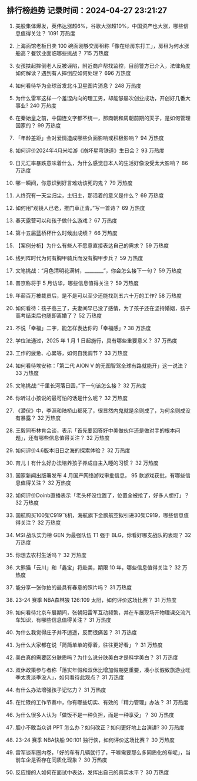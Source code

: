 
## 排行榜趋势 记录时间：2024-04-27 23:21:27
  
  1. 美股集体爆发，英伟达涨超6%，谷歌大涨超10%，中国资产也大涨，哪些信息值得关注？ 1091 万热度
    
  2. 上海面馆老板日卖 100 碗面刚够交房租称「像在给房东打工」，房租为何水涨船高？餐饮业面临哪些挑战？ 715 万热度
    
  3. 女孩扶起摔倒老人反被诬陷，附近商户帮找监控，目前警方已介入，法律角度如何解读？遇到有人摔倒应如何处理？ 696 万热度
    
  4. 如何看待华为全球首发北斗卫星图片消息？ 248 万热度
    
  5. 为什么雷军这样一个羞涩内向的理工男，却能够屡次创业成功，开创好几番大事业? 240 万热度
    
  6. 在秦始皇之前，中国连文字都不统一，那商朝和周朝前期的天子，是如何管理国家的？ 99 万热度
    
  7. 「年龄差距」会对爱情造成哪些负面影响或积极影响？ 94 万热度
    
  8. 如何评价2024年4月米哈游《崩坏星穹铁道》生日会？ 93 万热度
    
  9. 日元汇率暴跌意味着什么，为什么感觉日本人的生活好像没受太大影响？ 86 万热度
    
  10. 哪一瞬间，你意识到好言难劝该死的鬼？ 79 万热度
    
  11. 人终究有一天尘归尘，土归土，那活着的意义是什么？ 69 万热度
    
  12. 如何用“观镜人已老，推门草正青。”写一首诗？ 69 万热度
    
  13. 春天露营可以和孩子做什么游戏？ 67 万热度
    
  14. 第十五届蓝桥杯什么时候出成绩？ 66 万热度
    
  15. 【案例分析】为什么有些人不愿意直接表达自己的需求？ 59 万热度
    
  16. 线列阵时代为何有胸甲骑兵而没有胸甲步兵？ 59 万热度
    
  17. 文笔挑战：“月色清明花满树，________”，你会怎么接下一句？ 59 万热度
    
  18. 普京称将于 5 月访华，哪些信息值得关注？ 59 万热度
    
  19. 年薪百万被裁员后，是不是可以至少还能找到五六十万的工作? 58 万热度
    
  20. 如何看待：孩子高三了，夫妻间早已没了感情，为了孩子还在坚持婚姻，孩子高考结束后也随即离婚了？ 52 万热度
    
  21. 不说「幸福」二字，能怎样表达你的「幸福感」? 38 万热度
    
  22. 学位法通过，2025 年 1 月 1 日起施行，具有哪些重要意义？ 37 万热度
    
  23. 工作的疲惫、心累等，如何自我调节？ 33 万热度
    
  24. 如何看待埃安称：「第二代 AION V 的无图智驾全球有路就能开」这一说法？ 33 万热度
    
  25. 文笔挑战:“千里长河落日圆，”下一句该怎么接？ 32 万热度
    
  26. 你听过小孩说的最可怕的话是什么呢？ 32 万热度
    
  27. 《潜伏》中，李涯和陆桥山都死了，很显然内鬼就是余则成了，为何余则成没有暴露？ 32 万热度
    
  28. 王毅同布林肯会谈，表示「首先要回答好中美做伙伴还是做对手的根本问题」，还有哪些信息值得关注？ 32 万热度
    
  29. 如何评价4.6版本旧日之海的探索体验？ 32 万热度
    
  30. 育儿丨有什么好办法培养孩子养成自主入睡的习惯？ 32 万热度
    
  31. 国家新闻出版署发布 4 月国产网络游戏审批信息， 95 款游戏获批，有哪些信息值得关注？ 32 万热度
    
  32. 如何评价Doinb直播表示「老头杯没位置了，位置全被抢了，好多人想打」？ 32 万热度
    
  33. 国航购买100架C919飞机，海航旗下金鹏航空拟引进30架C919，哪些信息值得关注？ 32 万热度
    
  34. MSI 战队实力榜 GEN 为最强队伍 T1 强于 BLG，你看好哪支战队的表现？ 32 万热度
    
  35. 你想去农村生活吗？ 32 万热度
    
  36. 大熊猫「云川」和「鑫宝」将赴美，期限 10 年，哪些信息值得关注？ 32 万热度
    
  37. 能分享一张你拍的最具有春意的照片吗？ 31 万热度
    
  38. 23-24 赛季 NBA森林狼 126:109 太阳，如何评价这场比赛？ 31 万热度
    
  39. 如何看待北京车展期间，张朝阳雷军互动频繁，并在车展现场开物理课交流汽车知识，有哪些信息值得关注？ 31 万热度
    
  40. 为什么我觉得庄子并不逍遥，反而很痛苦？ 31 万热度
    
  41. 为什么大家都在说「简简单单的穿着，往往更好看」？ 31 万热度
    
  42. 美白真的需要区分肤质吗？为什么说分肤美白才是科学美白？ 31 万热度
    
  43. 双休政策参与者称「落实年假和双休比增加假期更重要，凑小长假致旅游业旺季太贵淡季没人」，如何看待此观点？ 31 万热度
    
  44. 有什么办法增强孩子记忆力？ 31 万热度
    
  45. 在忙碌的工作节奏中，你有哪些切实、有效的「精力管理」办法？ 31 万热度
    
  46. 为什么很多人认为「做饭不是一种负担，而是一种享受」？ 30 万热度
    
  47. 胆小不敢当众讲 PPT 怎么办？如何改正？如何更好地上台演讲? 30 万热度
    
  48. 23-24 赛季 NBA快船 90:101 独行侠，如何评价这场比赛？ 30 万热度
    
  49. 雷军谈车圈内卷，「好的车有几辆就行了，干嘛需要那么多同质化的车呢」，当前车企是否存在同质化现象？ 30 万热度
    
  50. 反应慢的人如何在面试中表达，发挥出自己的真实水平？ 30 万热度
    